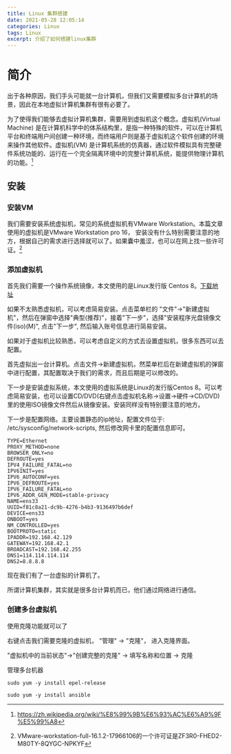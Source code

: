 ```yaml
---
title: Linux 集群搭建
date: 2021-05-28 12:05:14
categories: Linux
tags: Linux
excerpt: 介绍了如何搭建linux集群
---
```




# 简介

出于各种原因，我们手头可能就一台计算机，但我们又需要模拟多台计算机的场景，因此在本地虚拟计算机集群有很有必要了。

为了使得我们能够去虚拟计算机集群，需要用到虚拟机这个概念。虚拟机(Virtual Machine) 是在计算机科学中的体系结构里，是指一种特殊的软件，可以在计算机平台和终端用户间创建一种环境，而终端用户则是基于虚拟机这个软件创建的环境来操作其他软件。虚拟机(VM) 是计算机系统的仿真器，通过软件模拟具有完整硬件系统功能的、运行在一个完全隔离环境中的完整计算机系统，能提供物理计算机的功能。[^1] 

## 安装

### 安装VM

我们需要安装系统虚拟机，常见的系统虚拟机有VMware Workstation。本篇文章使用的虚拟机是VMware Workstation pro 16， 安装没有什么特别需要注意的地方，根据自己的需求进行选择就可以了。如果囊中羞涩，也可以在网上找一些许可证。[^2]

### 添加虚拟机

首先我们需要一个操作系统镜像，本文使用的是Linux发行版 Centos 8。[下载地址](http://mirrors.aliyun.com/centos/8.3.2011/isos/x86_64/CentOS-8.3.2011-x86_64-dvd1.iso)

如果不太熟悉虚拟机，可以考虑简易安装。点击菜单栏的 "文件"->"新建虚拟机"，然后在弹窗中选择"典型(推荐)"，接着"下一步"，选择"安装程序光盘镜像文件(iso)(M)", 点击"下一步", 然后输入账号信息进行简易安装。

如果对于虚拟机比较熟悉，可以考虑自定义的方式去设置虚拟机，很多东西可以去配置。

首先虚拟出一台计算机。点击文件->新建虚拟机，然菜单栏后在新建虚拟机的弹窗中进行配置，其配置取决于我们的需求，而且后期是可以修改的。

下一步是安装虚拟系统，本文使用的虚拟系统是Linux的发行版Centos 8。可以考虑简易安装，也可以设置CD/DVD(右键点击虚拟机名称->设置->硬件->CD/DVD)里的使用ISO镜像文件然后从镜像安装。安装同样没有特别要注意的地方。

下一步是配置网络。主要设置静态的ip地址，配置文件位于:  /etc/sysconfig/network-scripts, 然后修改网卡里的配置信息即可。

```shell
TYPE=Ethernet
PROXY_METHOD=none
BROWSER_ONLY=no
DEFROUTE=yes
IPV4_FAILURE_FATAL=no
IPV6INIT=yes
IPV6_AUTOCONF=yes
IPV6_DEFROUTE=yes
IPV6_FAILURE_FATAL=no
IPV6_ADDR_GEN_MODE=stable-privacy
NAME=ens33
UUID=f81c8a21-dc9b-4276-b4b3-9136497b6def
DEVICE=ens33
ONBOOT=yes
NM_CONTROLLED=yes
BOOTPROTO=static
IPADDR=192.168.42.129
GATEWAY=192.168.42.1
BROADCAST=192.168.42.255
DNS1=114.114.114.114
DNS2=8.8.8.8
```

现在我们有了一台虚拟的计算机了。

所谓计算机集群，其实就是很多台计算机而已，他们通过网络进行通信。

### 创建多台虚拟机

使用克隆功能就可以了

右键点击我们需要克隆的虚拟机， "管理" -> "克隆"， 进入克隆界面。

"虚拟机中的当前状态"->"创建完整的克隆" -> 填写名称和位置 -> 克隆



管理多台机器

```shell
sudo yum -y install epel-release

sudo yum -y install ansible
```







[^1]: https://zh.wikipedia.org/wiki/%E8%99%9B%E6%93%AC%E6%A9%9F%E5%99%A8
[^2]:  VMware-workstation-full-16.1.2-17966106的一个许可证是ZF3R0-FHED2-M80TY-8QYGC-NPKYF

